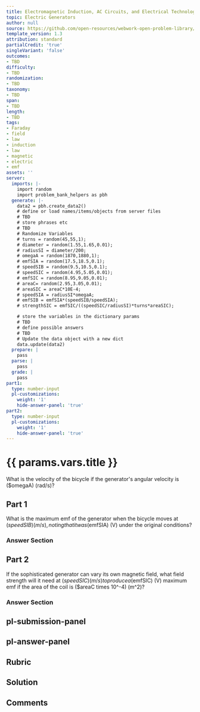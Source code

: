 ```yaml
---
title: Electromagnetic Induction, AC Circuits, and Electrical Technologies
topic: Electric Generators
author: null
source: https://github.com/open-resources/webwork-open-problem-library/tree/master/Contrib/BrockPhysics/College_Physics_Urone/23.Electromagnetic_Induction_AC_Circuits_and_Electrical_Technologies/23-05.Electric_Generators/NU_U17_23_05_006.pg
template_version: 1.3
attribution: standard
partialCredit: 'true'
singleVariant: 'false'
outcomes:
- TBD
difficulty:
- TBD
randomization:
- TBD
taxonomy:
- TBD
span:
- TBD
length:
- TBD
tags:
- Faraday
- field
- law
- induction
- law
- magnetic
- electric
- emf
assets: ''
server:
  imports: |-
    import random
    import problem_bank_helpers as pbh
  generate: |-
    data2 = pbh.create_data2()
    # define or load names/items/objects from server files
    # TBD
    # store phrases etc
    # TBD
    # Randomize Variables
    # turns = random(45,55,1);
    # diameter = random(1.55,1.65,0.01);
    # radiusSI = diameter/200;
    # omegaA = random(1870,1880,1);
    # emfSIA = random(17.5,18.5,0.1);
    # speedSIB = random(9.5,10.5,0.1);
    # speedSIC = random(4.95,5.05,0.01);
    # emfSIC = random(8.95,9.05,0.01);
    # areaC= random(2.95,3.05,0.01);
    # areaSIC = areaC*10E-4;
    # speedSIA = radiusSI*omegaA;
    # emfSIB = emfSIA*(speedSIB/speedSIA);
    # strengthSIC = emfSIC/((speedSIC/radiusSI)*turns*areaSIC);

    # store the variables in the dictionary params
    # TBD
    # define possible answers
    # TBD
    # Update the data object with a new dict
    data.update(data2)
  prepare: |
    pass
  parse: |
    pass
  grade: |
    pass
part1:
  type: number-input
  pl-customizations:
    weight: '1'
    hide-answer-panel: 'true'
part2:
  type: number-input
  pl-customizations:
    weight: '1'
    hide-answer-panel: 'true'
---
```


# {{ params.vars.title }} 


What is the velocity of the bicycle if the generator's angular velocity is ($omegaA) (rad/s)?

## Part 1 
What is the maximum emf of the generator when the bicycle moves at ($speedSIB) (m/s), noting that it was ($emfSIA) (V) under the original conditions? 


 ### Answer Section

## Part 2 
If the sophisticated generator can vary its own magnetic field, what field strength will it need at ($speedSIC) (m/s) to produce a ($emfSIC) (V) maximum emf if the area of the coil is ($areaC times 10^-4) (m^2)? 


 ### Answer Section


## pl-submission-panel 


## pl-answer-panel 


## Rubric 


## Solution 


## Comments 


